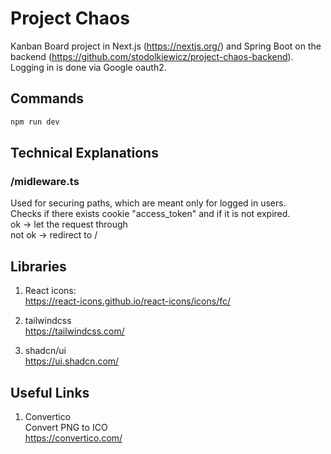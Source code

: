 # Project Chaos

Kanban Board project in Next.js (https://nextjs.org/) and Spring Boot on the backend (https://github.com/stodolkiewicz/project-chaos-backend). Logging in is done via Google oauth2.

## Commands

```bash
npm run dev
```

## Technical Explanations

### /midleware.ts

Used for securing paths, which are meant only for logged in users.  
Checks if there exists cookie "access_token" and if it is not expired.  
ok -> let the request through  
not ok -> redirect to /

## Libraries

1. React icons:  
   https://react-icons.github.io/react-icons/icons/fc/

2. tailwindcss  
   https://tailwindcss.com/

3. shadcn/ui  
   https://ui.shadcn.com/

## Useful Links

1. Convertico  
   Convert PNG to ICO  
   https://convertico.com/
